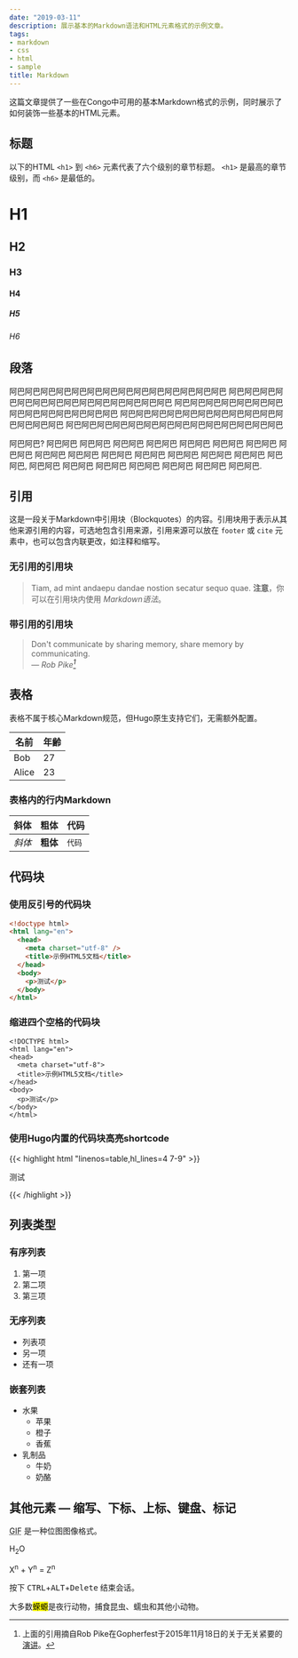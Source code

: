 ```yaml
---
date: "2019-03-11"
description: 展示基本的Markdown语法和HTML元素格式的示例文章。
tags:
- markdown
- css
- html
- sample
title: Markdown
---
```


这篇文章提供了一些在Congo中可用的基本Markdown格式的示例，同时展示了如何装饰一些基本的HTML元素。

<!--more-->

## 标题

以下的HTML `<h1>` 到 `<h6>` 元素代表了六个级别的章节标题。 `<h1>` 是最高的章节级别，而 `<h6>` 是最低的。

# H1

## H2

### H3

#### H4

##### H5

###### H6

## 段落

阿巴阿巴阿巴阿巴阿巴阿巴阿巴阿巴阿巴阿巴阿巴阿巴阿巴阿巴
阿巴阿巴阿巴阿巴阿巴阿巴阿巴阿巴阿巴阿巴阿巴阿巴阿巴阿巴
阿巴阿巴阿巴阿巴阿巴阿巴阿巴阿巴阿巴阿巴阿巴阿巴阿巴阿巴
阿巴阿巴阿巴阿巴阿巴阿巴阿巴阿巴阿巴阿巴阿巴阿巴阿巴阿巴
阿巴阿巴阿巴阿巴阿巴阿巴阿巴阿巴阿巴阿巴阿巴阿巴阿巴阿巴

阿巴阿巴? 阿巴阿巴 阿巴阿巴 阿巴阿巴 阿巴阿巴 阿巴阿巴 阿巴阿巴 阿巴阿巴 阿巴阿巴 阿巴阿巴 阿巴阿巴 阿巴阿巴 阿巴阿巴 阿巴阿巴 阿巴阿巴 阿巴阿巴 阿巴阿巴, 阿巴阿巴 阿巴阿巴 阿巴阿巴 阿巴阿巴 阿巴阿巴 阿巴阿巴 阿巴阿巴.

## 引用

这是一段关于Markdown中引用块（Blockquotes）的内容。引用块用于表示从其他来源引用的内容，可选地包含引用来源，引用来源可以放在 `footer` 或 `cite` 元素中，也可以包含内联更改，如注释和缩写。

### 无引用的引用块

> Tiam, ad mint andaepu dandae nostion secatur sequo quae.
> **注意**，你可以在引用块内使用 _Markdown语法_。

### 带引用的引用块

> Don't communicate by sharing memory, share memory by communicating.<br>
> — <cite>Rob Pike[^1]</cite>

[^1]: 上面的引用摘自Rob Pike在Gopherfest于2015年11月18日的关于无关紧要的[演讲](https://www.youtube.com/watch?v=PAAkCSZUG1c)。

## 表格

表格不属于核心Markdown规范，但Hugo原生支持它们，无需额外配置。

| 名前  | 年齢 |
| ----- | ---- |
| Bob   | 27   |
| Alice | 23   |

### 表格内的行内Markdown

| 斜体   | 粗体     | 代码   |
| ------ | -------- | ------ |
| _斜体_ | **粗体** | `代码` |

## 代码块

### 使用反引号的代码块

```html
<!doctype html>
<html lang="en">
  <head>
    <meta charset="utf-8" />
    <title>示例HTML5文档</title>
  </head>
  <body>
    <p>测试</p>
  </body>
</html>
```

### 缩进四个空格的代码块

    <!DOCTYPE html>
    <html lang="en">
    <head>
      <meta charset="utf-8">
      <title>示例HTML5文档</title>
    </head>
    <body>
      <p>测试</p>
    </body>
    </html>

### 使用Hugo内置的代码块高亮shortcode

{{< highlight html "linenos=table,hl_lines=4 7-9" >}}

<!DOCTYPE html>
<html lang="en">
<head>
  <meta charset="utf-8">
  <title>示例HTML5文档</title>
</head>
<body>
  <p>测试</p>
</body>
</html>
{{< /highlight >}}

## 列表类型

### 有序列表

1. 第一项
2. 第二项
3. 第三项

### 无序列表

- 列表项
- 另一项
- 还有一项

### 嵌套列表

- 水果
  - 苹果
  - 橙子
  - 香蕉
- 乳制品
  - 牛奶
  - 奶酪

## 其他元素 — 缩写、下标、上标、键盘、标记

<abbr title="Graphics Interchange Format">GIF</abbr> 是一种位图图像格式。

H<sub>2</sub>O

X<sup>n</sup> + Y<sup>n</sup> = Z<sup>n</sup>

按下 <kbd>CTRL</kbd>+<kbd>ALT</kbd>+<kbd>Delete</kbd> 结束会话。

大多数<mark>蝾螈</mark>是夜行动物，捕食昆虫、蠕虫和其他小动物。

